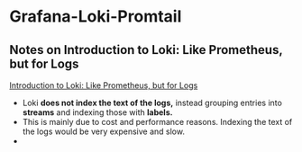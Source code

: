 # Grafana-Loki-Promtail

## Notes on Introduction to Loki: Like Prometheus, but for Logs

[Introduction to Loki: Like Prometheus, but for Logs](https://grafana.com/go/webinar/intro-to-loki-like-prometheus-but-for-logs/)

- Loki **does not index the text of the logs,** instead grouping entries into **streams** and indexing those with **labels.**
- This is mainly due to cost and performance reasons. Indexing the text of the logs would be very expensive and slow.
- 

